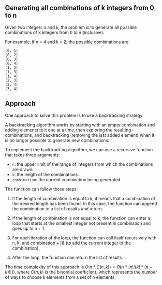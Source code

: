 ## Generating all combinations of k integers from 0 to n

Given two integers n and k, the problem is to generate all possible combinations of k integers from 0 to n (inclusive).

For example, if n = 4 and k = 2, the possible combinations are:

```
(0, 1)
(0, 2)
(0, 3)
(0, 4)
(1, 2)
(1, 3)
(1, 4)
(2, 3)
(2, 4)
(3, 4)
```

## Approach

One approach to solve this problem is to use a backtracking strategy.

A backtracking algorithm works by starting with an empty combination and adding elements to it one at a time, then exploring the resulting combinations, and backtracking (removing the last added element) when it is no longer possible to generate new combinations.

To implement the backtracking algorithm, we can use a recursive function that takes three arguments:

* `n`: the upper limit of the range of integers from which the combinations are drawn.
* `k`: the length of the combinations.
* `combination`: the current combination being generated.

The function can follow these steps:

1. If the length of combination is equal to k, it means that a combination of the desired length has been found. In this case, the function can append the combination to a list of results and return.

1. If the length of combination is not equal to k, the function can enter a loop that starts at the smallest integer not present in combination and goes up to n + 1.

1. For each iteration of the loop, the function can call itself recursively with n, k, and combination + [i] (to add the current integer to the combination).

1. After the loop, the function can return the list of results.

The time complexity of this approach is $O(n * C(n,k)) = O(n * (n!/(k! * (n - k)!)))$, where $C(n,k)$ is the binomial coefficient, which represents the number of ways to choose k elements from a set of n elements.
